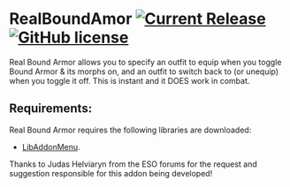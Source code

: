 # RealBoundAmor [![Current Release](https://img.shields.io/github/release/ArtOfShred/RealBoundArmor.svg)](https://github.com/ArtOfShred/RealBoundArmor/releases) [![GitHub license](https://img.shields.io/github/license/ArtOfShred/RealBoundArmor.svg)](https://github.com/ArtOfShred/RealBoundArmor/blob/master/LICENSE)

Real Bound Armor allows you to specify an outfit to equip when you toggle Bound Armor & its morphs on, and an outfit to switch back to (or unequip) when you toggle it off. This is instant and it DOES work in combat.

## Requirements:
Real Bound Armor requires the following libraries are downloaded:
- [LibAddonMenu][1].

Thanks to Judas Helviaryn from the ESO forums for the request and suggestion responsible for this addon being developed!

  [1]: https://www.esoui.com/downloads/info7-LibAddonMenu.html

